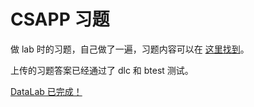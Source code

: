 # CSAPP 习题

做 lab 时的习题，自己做了一遍，习题内容可以在 [这里找到](http://csapp.cs.cmu.edu/)。

上传的习题答案已经通过了 dlc 和 btest 测试。

[DataLab 已完成！](https://github.com/cchen-hhz/csapp-work/tree/main/datalab-handout)

